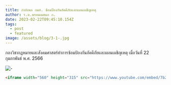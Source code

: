 ```yaml
---
title: กำลังพล กมส. ซ้อมป้องกันอัคคีภัยและแผนเผชิญเหตุ
author: ร.ต.พรหมณชนก ก.
date: 2023-02-22T09:45:10.154Z
tags:
  - post
  - featured
image: /assets/blog/3-1-.jpg
---
```

กองวิชากฎหมายและสังคมศาสตร์ทำการซ้อมป้องกันอัคคีภัยและแผนเผชิญเหตุ เมื่อวันที่ 22 กุมภาพันธ์ พ.ศ. 2566

![-](/assets/blog/1-1-.jpg "-")

```html
<iframe width="560" height="315" src="https://www.youtube.com/embed/7b2Nbr34BW4" title="YouTube video player" frameborder="0" allow="accelerometer; autoplay; clipboard-write; encrypted-media; gyroscope; picture-in-picture; web-share" allowfullscreen></iframe>
```